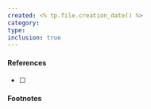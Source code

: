 ```yaml
---
created: <% tp.file.creation_date() %>
category: 
type: 
inclusion: true
---
```













#### References
- [ ] 

#### Footnotes
